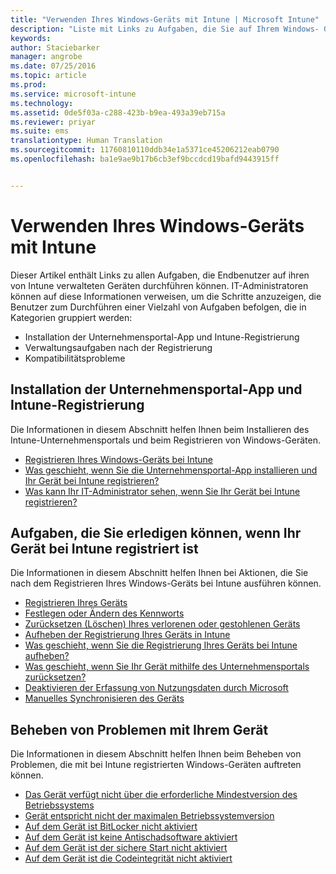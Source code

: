 ```yaml
---
title: "Verwenden Ihres Windows-Geräts mit Intune | Microsoft Intune"
description: "Liste mit Links zu Aufgaben, die Sie auf Ihrem Windows- Gerät ausführen können, wenn das Gerät bei Intune registriert ist."
keywords: 
author: Staciebarker
manager: angrobe
ms.date: 07/25/2016
ms.topic: article
ms.prod: 
ms.service: microsoft-intune
ms.technology: 
ms.assetid: 0de5f03a-c288-423b-b9ea-493a39eb715a
ms.reviewer: priyar
ms.suite: ems
translationtype: Human Translation
ms.sourcegitcommit: 11760810110ddb34e1a5371ce45206212eab0790
ms.openlocfilehash: ba1e9ae9b17b6cb3ef9bccdcd19bafd9443915ff


---
```


# Verwenden Ihres Windows-Geräts mit Intune

Dieser Artikel enthält Links zu allen Aufgaben, die Endbenutzer auf ihren von Intune verwalteten Geräten durchführen können. IT-Administratoren können auf diese Informationen verweisen, um die Schritte anzuzeigen, die Benutzer zum Durchführen einer Vielzahl von Aufgaben befolgen, die in Kategorien gruppiert werden: 
- Installation der Unternehmensportal-App und Intune-Registrierung 
- Verwaltungsaufgaben nach der Registrierung
- Kompatibilitätsprobleme

## Installation der Unternehmensportal-App und Intune-Registrierung

Die Informationen in diesem Abschnitt helfen Ihnen beim Installieren des Intune-Unternehmensportals und beim Registrieren von Windows-Geräten.

- [Registrieren Ihres Windows-Geräts bei Intune](enroll-your-device-in-intune-windows.md)
- [Was geschieht, wenn Sie die Unternehmensportal-App installieren und Ihr Gerät bei Intune registrieren?](what-happens-if-you-install-the-company-portal-app-and-enroll-your-device-in-intune-windows.md)
- [Was kann Ihr IT-Administrator sehen, wenn Sie Ihr Gerät bei Intune registrieren?](what-can-your-it-administrator-see-when-you-enroll-your-device-in-intune-windows.md)

## Aufgaben, die Sie erledigen können, wenn Ihr Gerät bei Intune registriert ist

Die Informationen in diesem Abschnitt helfen Ihnen bei Aktionen, die Sie nach dem Registrieren Ihres Windows-Geräts bei Intune ausführen können.

- [Registrieren Ihres Geräts](encrypt-your-device-windows.md)
- [Festlegen oder Ändern des Kennworts](set-or-change-your-password-windows.md)
- [Zurücksetzen (Löschen) Ihres verlorenen oder gestohlenen Geräts](reset-erase-your-lost-or-stolen-device-windows.md)
- [Aufheben der Registrierung Ihres Geräts in Intune](unenroll-your-device-from-intune-windows.md)
- [Was geschieht, wenn Sie die Registrierung Ihres Geräts bei Intune aufheben?](what-happens-if-you-unenroll-your-device-from-intune-windows.md)
- [Was geschieht, wenn Sie Ihr Gerät mithilfe des Unternehmensportals zurücksetzen?](what-happens-if-you-reset-your-device-using-the-company-portal-windows.md)
- [Deaktivieren der Erfassung von Nutzungsdaten durch Microsoft](turn-off-microsoft-usage-data-collection-windows.md)
- [Manuelles Synchronisieren des Geräts](sync-your-device-manually-windows.md)

## Beheben von Problemen mit Ihrem Gerät

Die Informationen in diesem Abschnitt helfen Ihnen beim Beheben von Problemen, die mit bei Intune registrierten Windows-Geräten auftreten können.

- [Das Gerät verfügt nicht über die erforderliche Mindestversion des Betriebssystems](device-doesnt-have-the-required-minimum-operating-system-version-windows.md)
- [Gerät entspricht nicht der maximalen Betriebssystemversion](device-doesnt-comply-with-maximum-operating-system-version-windows.md)
- [Auf dem Gerät ist BitLocker nicht aktiviert](device-doesnt-have-bitlocker-enabled-windows.md)
- [Auf dem Gerät ist keine Antischadsoftware aktiviert](device-doesnt-have-antimalware-software-enabled-windows.md)
- [Auf dem Gerät ist der sichere Start nicht aktiviert](device-doesnt-have-secure-boot-enabled-windows.md)
- [Auf dem Gerät ist die Codeintegrität nicht aktiviert](device-doesnt-have-code-integrity-enabled-windows.md)



<!--HONumber=Aug16_HO2-->


